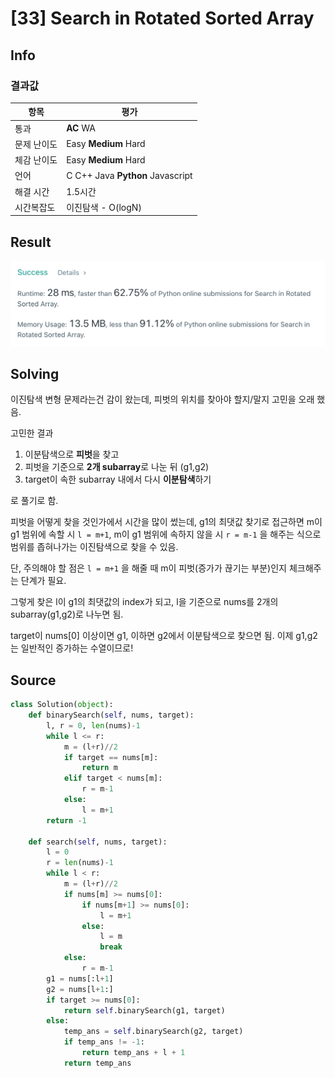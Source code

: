 # [33] Search in Rotated Sorted Array

## Info

### 결과값

| 항목        | 평가                             |
| ----------- | -------------------------------- |
| 통과        | **AC** WA                        |
| 문제 난이도 | Easy **Medium** Hard             |
| 체감 난이도 | Easy **Medium** Hard             |
| 언어        | C C++ Java **Python** Javascript |
| 해결 시간   | 1.5시간                          |
| 시간복잡도  | 이진탐색 - O(logN)               |

## Result

![image-20210405045841293](image-20210405045841293.png)

## Solving

이진탐색 변형 문제라는건 감이 왔는데, 피벗의 위치를 찾아야 할지/말지 고민을 오래 했음.

고민한 결과

1. 이분탐색으로 **피벗**을 찾고
2. 피벗을 기준으로 **2개 subarray**로 나눈 뒤 (g1,g2)
3. target이 속한 subarray 내에서 다시 **이분탐색**하기

로 풀기로 함.

피벗을 어떻게 찾을 것인가에서 시간을 많이 썼는데, g1의 최댓값 찾기로 접근하면 m이 g1 범위에 속할 시 `l = m+1`, m이 g1 범위에 속하지 않을 시 `r = m-1` 을 해주는 식으로 범위를 좁혀나가는 이진탐색으로 찾을 수 있음.

단, 주의해야 할 점은 `l = m+1` 을 해줄 때 m이 피벗(증가가 끊기는 부분)인지 체크해주는 단계가 필요.

그렇게 찾은 l이 g1의 최댓값의 index가 되고, l을 기준으로 nums를 2개의 subarray(g1,g2)로 나누면 됨.

target이 nums[0] 이상이면 g1, 이하면 g2에서 이분탐색으로 찾으면 됨. 이제 g1,g2는 일반적인 증가하는 수열이므로!

## Source

```python
class Solution(object):
    def binarySearch(self, nums, target):
        l, r = 0, len(nums)-1
        while l <= r:
            m = (l+r)//2
            if target == nums[m]:
                return m
            elif target < nums[m]:
                r = m-1
            else:
                l = m+1
        return -1

    def search(self, nums, target):
        l = 0
        r = len(nums)-1
        while l < r:
            m = (l+r)//2
            if nums[m] >= nums[0]:
                if nums[m+1] >= nums[0]:
                    l = m+1
                else:
                    l = m
                    break
            else:
                r = m-1
        g1 = nums[:l+1]
        g2 = nums[l+1:]
        if target >= nums[0]:
            return self.binarySearch(g1, target)
        else:
            temp_ans = self.binarySearch(g2, target)
            if temp_ans != -1:
                return temp_ans + l + 1
            return temp_ans
```

